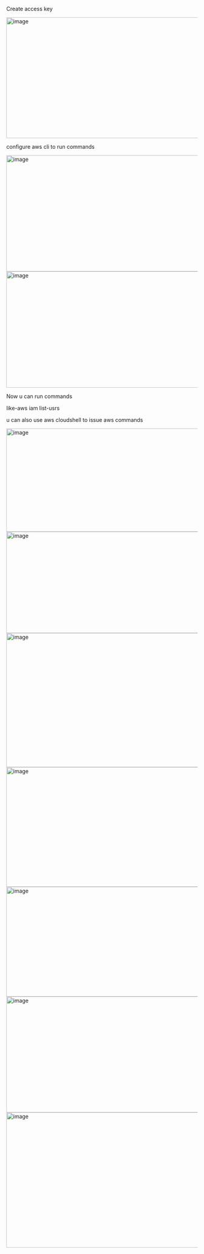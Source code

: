 Create access key

<img width="614" height="317" alt="image" src="https://github.com/user-attachments/assets/4bbb7378-0f80-4648-98c8-9defa8cdb58e" />

configure aws cli to run commands

<img width="616" height="305" alt="image" src="https://github.com/user-attachments/assets/decd6e4d-46e7-41a9-afd2-77d986cbef5e" />

<img width="616" height="305" alt="image" src="https://github.com/user-attachments/assets/d503acc2-2b17-49d5-8162-b27967f9cc4a" />

Now u can run commands

like-aws iam list-usrs

u can also use aws cloudshell to issue aws commands

<img width="619" height="271" alt="image" src="https://github.com/user-attachments/assets/7985ac52-aeed-4565-8eb5-222be9a12f32" />

<img width="620" height="266" alt="image" src="https://github.com/user-attachments/assets/130c1a05-45c5-4689-950f-b19297c99879" />

<img width="599" height="352" alt="image" src="https://github.com/user-attachments/assets/a143e594-0ed4-4922-be30-242582fca43d" />

<img width="620" height="314" alt="image" src="https://github.com/user-attachments/assets/d56c6954-d931-4c07-964b-61c5d4c2f4e2" />

<img width="602" height="288" alt="image" src="https://github.com/user-attachments/assets/b88ba7f0-21bb-43b1-a293-9c68cf19dde0" />

<img width="592" height="304" alt="image" src="https://github.com/user-attachments/assets/fd6770a0-f76a-4a16-ac3d-ea2b16d458ec" />

<img width="634" height="355" alt="image" src="https://github.com/user-attachments/assets/ec63bab3-79b1-4344-be7b-b54b205f73a1" />

